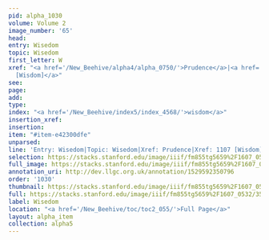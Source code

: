 ```yaml
---
pid: alpha_1030
volume: Volume 2
image_number: '65'
head: 
entry: Wisedom
topic: Wisedom
first_letter: W
xref: "<a href='/New_Beehive/alpha4/alpha_0750/'>Prudence</a>|<a href='/New_Beehive/toc/toc2_215/'>1107
  [Wisdom]</a>"
see: 
page: 
add: 
type: 
index: "<a href='/New_Beehive/index5/index_4568/'>wisdom</a>"
insertion_xref: 
insertion: 
item: "#item-e42300dfe"
unparsed: 
line: 'Entry: Wisedom|Topic: Wisedom|Xref: Prudence|Xref: 1107 [Wisdom]|Index: wisdom|#item-e42300dfe'
selection: https://stacks.stanford.edu/image/iiif/fm855tg5659%2F1607_0532/353,1622,3023,580/full/0/default.jpg
full_image: https://stacks.stanford.edu/image/iiif/fm855tg5659%2F1607_0532/full/full/0/default.jpg
annotation_uri: http://dev.llgc.org.uk/annotation/1529592350796
order: '1030'
thumbnail: https://stacks.stanford.edu/image/iiif/fm855tg5659%2F1607_0532/353,1622,600,180/250,/0/default.jpg
full: https://stacks.stanford.edu/image/iiif/fm855tg5659%2F1607_0532/353,1622,3023,580/full/0/default.jpg
label: Wisedom
location: "<a href='/New_Beehive/toc/toc2_055/'>Full Page</a>"
layout: alpha_item
collection: alpha5
---
```

